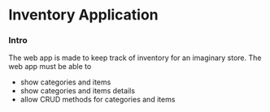 <h1>Inventory Application</h1>
<h3>Intro</h3>
<p>The web app is made to keep track of inventory for an imaginary store. The web app must be able to</p>
<ul>
  <li>show categories and items</li>
  <li>show categories and items details</li>
  <li>allow CRUD methods for categories and items</li>
</ul>
